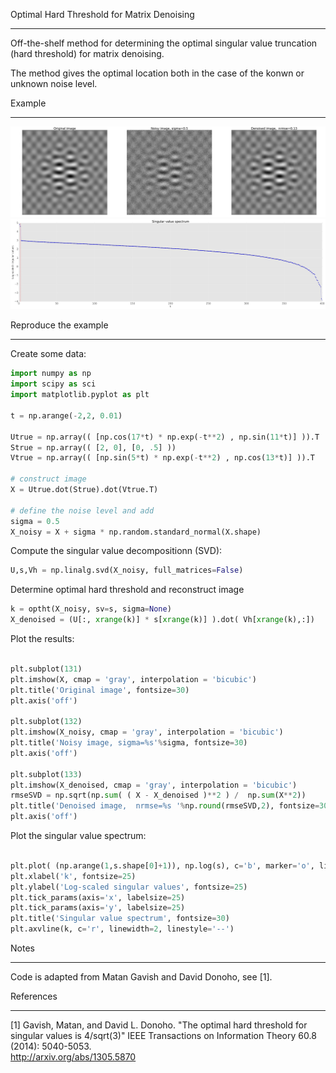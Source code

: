 Optimal Hard Threshold for Matrix Denoising
*******************************************

Off-the-shelf method for determining the optimal singular value truncation
(hard threshold) for matrix denoising.    
    
The method gives the optimal location both in the case of the konwn or unknown noise level.



Example
*******
![example](https://raw.githubusercontent.com/Benli11/data/master/img/optHT2.png)
![example2](https://raw.githubusercontent.com/Benli11/data/master/img/optHT3.png)


Reproduce the example
*********************

Create some data:

```Python
import numpy as np
import scipy as sci
import matplotlib.pyplot as plt 

t = np.arange(-2,2, 0.01)

Utrue = np.array(( [np.cos(17*t) * np.exp(-t**2) , np.sin(11*t)] )).T
Strue = np.array(( [2, 0], [0, .5] ))
Vtrue = np.array(( [np.sin(5*t) * np.exp(-t**2) , np.cos(13*t)] )).T

# construct image
X = Utrue.dot(Strue).dot(Vtrue.T)

# define the noise level and add
sigma = 0.5
X_noisy = X + sigma * np.random.standard_normal(X.shape)

```

Compute the singular value decompositionn (SVD):

```Python
U,s,Vh = np.linalg.svd(X_noisy, full_matrices=False)
```

Determine optimal hard threshold and reconstruct image
```Python
k = optht(X_noisy, sv=s, sigma=None)
X_denoised = (U[:, xrange(k)] * s[xrange(k)] ).dot( Vh[xrange(k),:])
```

Plot the results:

```Python

plt.subplot(131)
plt.imshow(X, cmap = 'gray', interpolation = 'bicubic')
plt.title('Original image', fontsize=30)
plt.axis('off')

plt.subplot(132)
plt.imshow(X_noisy, cmap = 'gray', interpolation = 'bicubic')
plt.title('Noisy image, sigma=%s'%sigma, fontsize=30)
plt.axis('off')

plt.subplot(133)
plt.imshow(X_denoised, cmap = 'gray', interpolation = 'bicubic')
rmseSVD = np.sqrt(np.sum( ( X - X_denoised )**2 ) /  np.sum(X**2))
plt.title('Denoised image,  nrmse=%s '%np.round(rmseSVD,2), fontsize=30)
plt.axis('off')

```

Plot the singular value spectrum:

```Python

plt.plot( (np.arange(1,s.shape[0]+1)), np.log(s), c='b', marker='o', linestyle='--')
plt.xlabel('k', fontsize=25)
plt.ylabel('Log-scaled singular values', fontsize=25)
plt.tick_params(axis='x', labelsize=25) 
plt.tick_params(axis='y', labelsize=25) 
plt.title('Singular value spectrum', fontsize=30)
plt.axvline(k, c='r', linewidth=2, linestyle='--')

```


Notes
*****
Code is adapted from Matan Gavish and David Donoho, see [1].
       
References
**********
[1] Gavish, Matan, and David L. Donoho. 
"The optimal hard threshold for singular values is 4/sqrt(3)" 
IEEE Transactions on Information Theory 60.8 (2014): 5040-5053.    
http://arxiv.org/abs/1305.5870